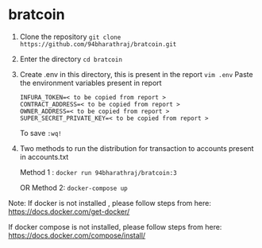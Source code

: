 # bratcoin

1. Clone the repository 
   ```git clone https://github.com/94bharathraj/bratcoin.git```

2. Enter the directory
   ```cd bratcoin```

3. Create .env in this directory, this is present in the report
   ```vim .env```
   Paste the environment variables present in report
   ```
   INFURA_TOKEN=< to be copied from report >
   CONTRACT_ADDRESS=< to be copied from report >
   OWNER_ADDRESS=< to be copied from report >
   SUPER_SECRET_PRIVATE_KEY=< to be copied from report >
   
   ```
   To save 
    ```:wq!```

4. Two methods to run the distribution for transaction to accounts present in accounts.txt
   
   Method 1 :
   ```docker run 94bharathraj/bratcoin:3```

   OR 
   Method 2:
   ```docker-compose up```
   
   
Note: 
If docker is not installed , please follow steps from here:
https://docs.docker.com/get-docker/

If docker compose is not installed, please follow steps from here:
https://docs.docker.com/compose/install/